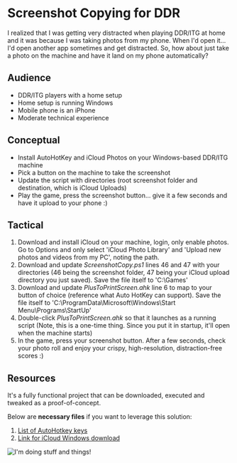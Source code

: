 Screenshot Copying for DDR
=====================

I realized that I was getting very distracted when playing DDR/ITG at home and it was because I was taking photos from my phone. When I'd open it... I'd open another app sometimes and get distracted. So, how about just take a photo on the machine and have it land on my phone automatically?

Audience
-------------
- DDR/ITG players with a home setup
- Home setup is running Windows
- Mobile phone is an iPhone
- Moderate technical experience

Conceptual
-------------
- Install AutoHotKey and iCloud Photos on your Windows-based DDR/ITG machine
- Pick a button on the machine to take the screenshot
- Update the script with directories (root screenshot folder and destination, which is iCloud Uploads)
- Play the game, press the screenshot button... give it a few seconds and have it upload to your phone :)

Tactical
-------------
1. Download and install iCloud on your machine, login, only enable photos. Go to Options and only select 'iCloud Photo Library' and 'Upload new photos and videos from my PC', noting the path.
2. Download and update *ScreenshotCopy.ps1* lines 46 and 47 with your directories (46 being the screenshot folder, 47 being your iCloud upload directory you just saved). Save the file itself to 'C:\Games'
3. Download and update *PlusToPrintScreen.ahk* line 6 to map to your button of choice (reference what Auto HotKey can support). Save the file itself to 'C:\ProgramData\Microsoft\Windows\Start Menu\Programs\StartUp'
4. Double-click *PlusToPrintScreen.ahk* so that it launches as a running script (Note, this is a one-time thing. Since you put it in startup, it'll open when the machine starts)
5. In the game, press your screenshot button. After a few seconds, check your photo roll and enjoy your crispy, high-resolution, distraction-free scores :)

Resources
-------------
It's a fully functional project that can be downloaded, executed and tweaked as a proof-of-concept.

Below are **necessary files** if you want to leverage this solution:
1. [List of AutoHotkey keys](https://www.autohotkey.com/docs/KeyList.htm "AutoHotkey")
2. [Link for iCloud Windows download](https://support.apple.com/en-us/HT204283 "Download iCloud for Windows")

![I'm doing stuff and things!](https://i.ytimg.com/vi/tlV2ksKUPkc/maxresdefault.jpg)
